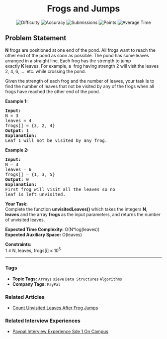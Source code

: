 <h1 align="center">Frogs and Jumps</h1>

<p align="center">
  <img alt="Difficulty" title="Difficulty" src="https://custom-icon-badges.demolab.com/badge/Difficulty: Easy-1F222E?style=for-the-badge&logoColor=white&logo=fire"/>
  <img alt="Accuracy" title="Accuracy" src="https://custom-icon-badges.demolab.com/badge/Accuracy: 49.69%25-1F222E?style=for-the-badge&logoColor=white&logo=target"/>
  <img alt="Submissions" title="Submissions" src="https://custom-icon-badges.demolab.com/badge/Submissions: 60K+-1F222E?style=for-the-badge&logoColor=white&logo=repo"/>
  <img alt="Points" title="Points" src="https://custom-icon-badges.demolab.com/badge/Points: 2-1F222E?style=for-the-badge&logoColor=white&logo=award"/>
  <img alt="Average Time" title="Average Time" src="https://custom-icon-badges.demolab.com/badge/Average%20Time: N/A-1F222E?style=for-the-badge&logoColor=white&logo=clock"/>
</p>

## Problem Statement

<b>N</b> frogs are positioned at one end of the pond. All frogs want to reach the other end of the pond as soon as possible. The pond has some<b> </b>leaves arranged in a straight line. Each frog has the strength to jump exactly <b>K </b>leaves. For example, a  frog having strength 2 will visit the leaves 2, 4, 6, ...  etc. while crossing the pond. 

Given the strength of each frog and the number of leaves, your task is to find the number of leaves that not be visited by any of the frogs when all frogs have reached the other end of the pond. 

<b>Example 1:</b>

<pre><b>Input:</b>
N = 3
leaves = 4
frogs[] = {3, 2, 4} 
<b>Output: </b>1
<b>Explanation:</b>
Leaf 1 will not be visited by any frog.</pre>

<b>Example 2:</b>

<pre><b>Input: </b>
N = 3
leaves = 6
frogs[] = {1, 3, 5} 
<b>Output: </b>0
<b>Explanation: </b>
First frog will visit all the leaves so no 
leaf is left unvisited.</pre>

<b>Your Task:</b><br>
Complete the function <b>unvisitedLeaves</b><b>()</b> which takes the integers <b>N</b>, <b>leaves</b> and the array <b>frogs</b><b> </b>as the input parameters, and returns the number of unvisited leaves.

<b>Expected Time Complexity:</b> O(N*log(leaves))<br>
<b>Expected Auxiliary Space:</b> O(leaves)

<b>Constraints:</b><br>
1 ≤ N, leaves, frogs[i] ≤ 10<sup>5</sup>


<hr>

### Tags
- **Topic Tags:** `Arrays` `sieve` `Data Structures` `Algorithms`
- **Company Tags:** `PayPal`

### Related Articles
- [Count Unvisited Leaves After Frog Jumps](https://www.geeksforgeeks.org/count-unvisited-leaves-after-frog-jumps/)

### Related Interview Experiences
- [Paypal Interview Experience Sde 1 On Campus](https://www.geeksforgeeks.org/paypal-interview-experience-sde-1-on-campus/)
